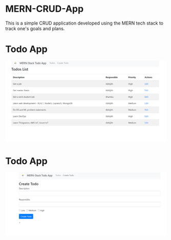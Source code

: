 # MERN-CRUD-App

This is a simple CRUD application developed using the MERN tech stack to track one's goals and plans.

# Todo App
![alt text](https://github.com/abhijithremesh/MERN-CRUD-App/blob/master/mern-crud/images/UI_1.PNG)

# Todo App
![alt text](https://github.com/abhijithremesh/MERN-CRUD-App/blob/master/mern-crud/images/UI_2.PNG)
